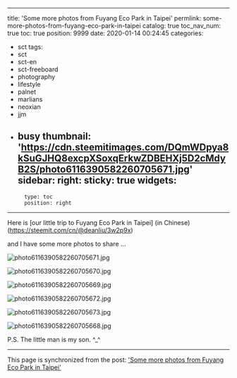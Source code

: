 
---
title: 'Some more photos from Fuyang Eco Park in Taipei'
permlink: some-more-photos-from-fuyang-eco-park-in-taipei
catalog: true
toc_nav_num: true
toc: true
position: 9999
date: 2020-01-14 00:24:45
categories:
- sct
tags:
- sct
- sct-en
- sct-freeboard
- photography
- lifestyle
- palnet
- marlians
- neoxian
- jjm
- busy
thumbnail: 'https://cdn.steemitimages.com/DQmWDpya8kSuGJHQ8excpXSoxqErkwZDBEHXj5D2cMdyB2S/photo6116390582260705671.jpg'
sidebar:
    right:
        sticky: true
widgets:
    -
        type: toc
        position: right
---


Here is [our little trip to Fuyang Eco Park in Taipei] (in Chinese)(https://steemit.com/cn/@deanliu/3w2p9x)

and I have some more photos to share ... 

![photo6116390582260705671.jpg](https://cdn.steemitimages.com/DQmWDpya8kSuGJHQ8excpXSoxqErkwZDBEHXj5D2cMdyB2S/photo6116390582260705671.jpg)

![photo6116390582260705670.jpg](https://cdn.steemitimages.com/DQmbuS4qjfSMYFgoiYtgFq9njDJ8qehqztVR4yWrANKyhzW/photo6116390582260705670.jpg)

![photo6116390582260705669.jpg](https://cdn.steemitimages.com/DQmNWef2uQzKWBMQ4SsX8NCxBtfb8qZuRtdzZvg4mx6AY6w/photo6116390582260705669.jpg)

![photo6116390582260705672.jpg](https://cdn.steemitimages.com/DQmPSBXdrNBHiBDpdqMtnozxnzJeEb6QKnvjbUS4SBaJ3aE/photo6116390582260705672.jpg)

![photo6116390582260705673.jpg](https://cdn.steemitimages.com/DQmUkWpUfdSN7WLFi4KUPSeiGao6SXyy83Gzmt4eyQPbCKa/photo6116390582260705673.jpg)

![photo6116390582260705668.jpg](https://cdn.steemitimages.com/DQmNzdzG5MdQt15kkeEFeeHagU5wxdij4hDaJtQ1qkyqpyN/photo6116390582260705668.jpg)

P.S. The little man is my son. ^_^

- - -

This page is synchronized from the post: ['Some more photos from Fuyang Eco Park in Taipei'](https://steemit.com/@deanliu/some-more-photos-from-fuyang-eco-park-in-taipei)
